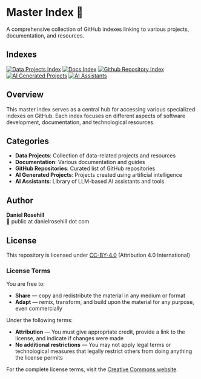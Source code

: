 # Master Index 📑

A comprehensive collection of GitHub indexes linking to various projects, documentation, and resources.

## Indexes

[![Data Projects Index](https://img.shields.io/badge/Data%20Projects%20Index-4CAF50?style=for-the-badge&logo=github)](https://github.com/danielrosehill/Data-Projects-Index)
[![Docs Index](https://img.shields.io/badge/Docs%20Index-007BFF?style=for-the-badge&logo=github)](https://github.com/danielrosehill/My-Docs-Index)
[![Github Repository Index](https://img.shields.io/badge/Github%20Repo%20Index-9c27b0?style=for-the-badge&logo=github)](https://github.com/danielrosehill/Github-Repo-Index)
[![AI Generated Projects](https://img.shields.io/badge/AI%20Generated%20Projects-FF5722?style=for-the-badge&logo=github)](https://github.com/danielrosehill/AI-Generated-Projects-Index)
[![AI Assistants](https://img.shields.io/badge/AI%20Assistants-2196F3?style=for-the-badge&logo=github)](https://github.com/danielrosehill/LLM-Assistants-Web-Library)

## Overview

This master index serves as a central hub for accessing various specialized indexes on GitHub. Each index focuses on different aspects of software development, documentation, and technological resources.

## Categories

- **Data Projects**: Collection of data-related projects and resources
- **Documentation**: Various documentation and guides
- **GitHub Repositories**: Curated list of GitHub repositories
- **AI Generated Projects**: Projects created using artificial intelligence
- **AI Assistants**: Library of LLM-based AI assistants and tools

## Author

**Daniel Rosehill**  
📧 public at danielrosehill dot com

## License

This repository is licensed under [CC-BY-4.0](https://creativecommons.org/licenses/by/4.0/) (Attribution 4.0 International)

### License Terms

You are free to:
- **Share** — copy and redistribute the material in any medium or format
- **Adapt** — remix, transform, and build upon the material for any purpose, even commercially

Under the following terms:
- **Attribution** — You must give appropriate credit, provide a link to the license, and indicate if changes were made
- **No additional restrictions** — You may not apply legal terms or technological measures that legally restrict others from doing anything the license permits

For the complete license terms, visit the [Creative Commons website](https://creativecommons.org/licenses/by/4.0/legalcode).